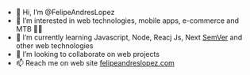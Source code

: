 - 👋 Hi, I’m @FelipeAndresLopez
- 👀 I’m interested in web technologies, mobile apps, e-commerce and MTB 🚵‍♂️
- 🌱 I’m currently learning Javascript, Node, Reacj Js, Next [SemVer](https://semver.org/) and other web technologies
- 💞️ I’m looking to collaborate on web projects
- 📫 Reach me on web site [felipeandreslopez.com](https://felipeandreslopez.com) 

<!---
FelipeAndresLopez/FelipeAndresLopez is a ✨ special ✨ repository because its `README.md` (this file) appears on your GitHub profile.
You can click the Preview link to take a look at your changes.
--->
